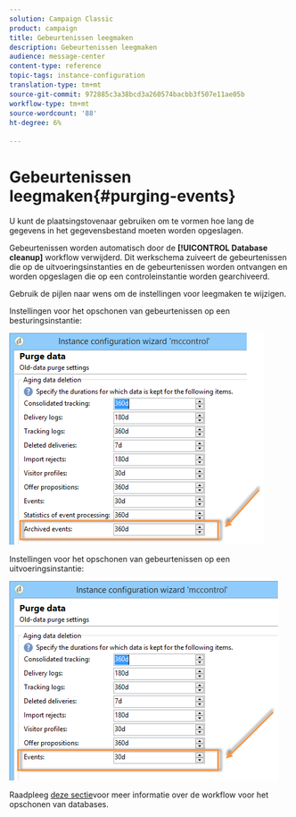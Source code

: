 ```yaml
---
solution: Campaign Classic
product: campaign
title: Gebeurtenissen leegmaken
description: Gebeurtenissen leegmaken
audience: message-center
content-type: reference
topic-tags: instance-configuration
translation-type: tm+mt
source-git-commit: 972885c3a38bcd3a260574bacbb3f507e11ae05b
workflow-type: tm+mt
source-wordcount: '88'
ht-degree: 6%

---
```



# Gebeurtenissen leegmaken{#purging-events}

U kunt de plaatsingstovenaar gebruiken om te vormen hoe lang de gegevens in het gegevensbestand moeten worden opgeslagen.

Gebeurtenissen worden automatisch door de **[!UICONTROL Database cleanup]** workflow verwijderd. Dit werkschema zuiveert de gebeurtenissen die op de uitvoeringsinstanties en de gebeurtenissen worden ontvangen en worden opgeslagen die op een controleinstantie worden gearchiveerd.

Gebruik de pijlen naar wens om de instellingen voor leegmaken te wijzigen.

Instellingen voor het opschonen van gebeurtenissen op een besturingsinstantie:

![](assets/messagecenter_delete_events_001.png)

Instellingen voor het opschonen van gebeurtenissen op een uitvoeringsinstantie:

![](assets/messagecenter_delete_events_002.png)

Raadpleeg [deze sectie](../../production/using/database-cleanup-workflow.md)voor meer informatie over de workflow voor het opschonen van databases.

